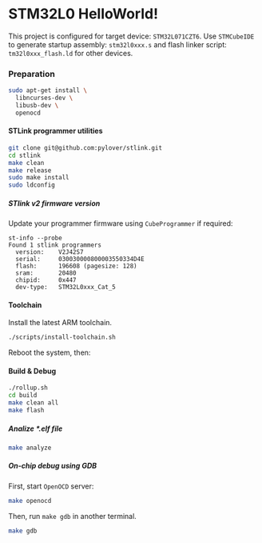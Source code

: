 # STM32L0 HelloWorld!

This project is configured for target device: `STM32L071CZT6`. Use 
`STMCubeIDE` to generate startup assembly: `stm32l0xxx.s` and flash linker 
script: `tm32l0xxx_flash.ld` for other devices.

### Preparation

```bash
sudo apt-get install \
  libncurses-dev \
  libusb-dev \
  openocd
```

#### STLink programmer utilities

```bash
git clone git@github.com:pylover/stlink.git
cd stlink
make clean
make release
sudo make install
sudo ldconfig
```

##### STlink v2 firmware version

Update your programmer firmware using `CubeProgrammer` if required:

```
st-info --probe
Found 1 stlink programmers
  version:    V2J42S7
  serial:     030030000800003550334D4E
  flash:      196608 (pagesize: 128)
  sram:       20480
  chipid:     0x447
  dev-type:   STM32L0xxx_Cat_5
```

#### Toolchain

Install the latest ARM toolchain.

```bash
./scripts/install-toolchain.sh
```

Reboot the system, then:

#### Build & Debug

```bash
./rollup.sh
cd build
make clean all
make flash
```

##### Analize *.elf file

```bash
make analyze
```

##### On-chip debug using GDB

First, start `OpenOCD` server:
```bash
make openocd
```

Then, run `make gdb` in another terminal.

```bash
make gdb
```
